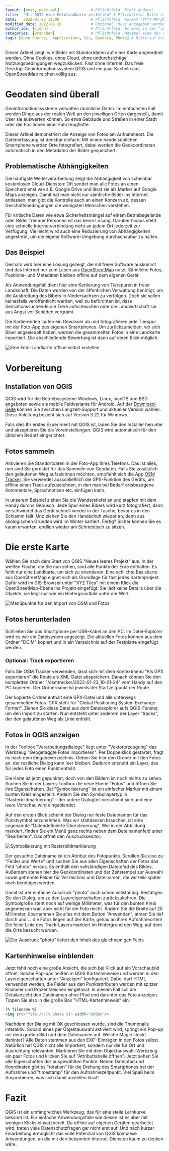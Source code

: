 ```yaml
---
layout: [post, post-xml]              # Pflichtfeld. Nicht ändern!
title:  "Mit QGIS eine Fotolandkarte erstellen" # Pflichtfeld. Bitte einen Titel für den Blog Post angeben.
date:   2022-01-26 12:00              # Pflichtfeld. Format "YYYY-MM-DD HH:MM". Muss für Veröffentlichung in der Vergangenheit liegen. (Für Preview egal)
modified_date: 2022-01-26             # Optional. Muss angegeben werden, wenn eine bestehende Datei geändert wird.
author_ids: [cjohn]                   # Pflichtfeld. Es muss in der "authors.yml" einen Eintrag mit diesen Namen geben.
categories: [Branchen]                # Pflichtfeld. Maximal eine der angegebenen Kategorien verwenden.
tags: [Open Source,  Applications, Gis, Geodata, Photo] # Bitte auf Großschreibung achten.
---
```


Dieser Artikel zeigt, wie Bilder mit Standortdaten auf einer Karte angeordnet werden.
Ohne Cookies, ohne Cloud, ohne undurchsichtige Nutzungsbedingungen wegzuklicken.
Fast ohne Internet.
Das freie Desktop-Geoinformationssystem QGIS und ein paar Kacheln aus OpenStreetMap reichen völlig aus.

# Geodaten sind überall

Geoinformationssysteme verwalten räumliche Daten.
Im einfachsten Fall werden Dinge aus der realen Welt an den jeweiligen Orten dargestellt, damit User sie auswerten können.
So etwa Gebäude und Straßen in einer Stadt oder die Positionen einer Fahrzeugflotte.

Dieser Artikel demonstriert die Anzeige von Fotos am Aufnahmeort.
Die Datenerfassung ist denkbar einfach:
Mit einem handelsüblichen Smartphone werden Orte fotografiert, dabei werden die Geokoordinaten automatisch in den Metadaten der Bilder gespeichert.

## Problematische Abhängigkeiten

Die häufigste Weiterverarbeitung zeigt die Abhängigkeit von scheinbar kostenlosen Cloud-Diensten:
Oft sendet man alle Fotos an einen Speicherdienst wie z.B. Google Drive und lässt sie als Marker auf Google Maps anzeigen.
Damit hat man nicht nur sämtliche Bilder ins Internet entlassen, man gibt die Kontrolle auch an einen Konzern ab, dessen Geschäftsbedingungen die wenigsten Menschen verstehen.

Für kritische Daten wie etwa Sicherheitsmängel auf einem Betriebsgelände oder Bilder fremder Personen ist das keine Lösung.
Darüber hinaus steht eine schnelle Internetverbindung nicht an jedem Ort jederzeit zur Verfügung.
Vielleicht wird auch eine Reduzierung von Abhängigkeiten angestrebt, um die eigene Software-Umgebung durchschaubar zu halten.

## Das Beispiel

Deshalb wird hier eine Lösung gezeigt, die mit freier Software auskommt und das Internet nur zum Lesen aus [OpenStreetMap](https://www.openstreetmap.org/) nutzt.
Sämtliche Fotos, Positions- und Metadaten bleiben offline auf dem eigenen Gerät.

Als Anwendungsfall dient hier eine Kartierung von Tierspuren in freier Landschaft.
Die Daten werden von der öffentlichen Verwaltung benötigt, um die Ausbreitung des Bibers in Niedersachsen zu verfolgen.
Doch sie sollen keinesfalls veröffentlicht werden, weil zu befürchten ist, dass Sensationssuchende die Tiere aufscheuchen oder die Landwirtschaft sie aus Angst vor Schäden vergrämt.

Die Kartierenden laufen ein Gewässer ab und fotografieren jede Tierspur mit der Foto-App des eigenen Smartphones.
Um zurückzumelden, wo sich Biber angesiedelt haben, werden die gesammelten Fotos in eine Landkarte importiert.
Die abschließende Bewertung ist dann auf einen Blick möglich.

![Eine Foto-Landkarte offline selbst erstellen](/assets/images/posts/Mit-QGIS-eine-Fotolandkarte-erstellen/qgis_screen_fake.jpg)

# Vorbereitung
## Installation von QGIS

QGIS wird für die Betriebssysteme Windows, Linux, macOS und BSD angeboten sowie als mobile Feldvariante für Android.
Auf der [Download-Seite](https://www.qgis.org/de/site/forusers/download.html) können Sie zwischen Langzeit-Support und aktueller Version wählen.
Diese Anleitung bezieht sich auf Version 3.22 für Windows.

Falls dies Ihr erstes Experiment mit QGIS ist, laden Sie den Installer herunter und akzeptieren Sie die Voreinstellungen.
QGIS wird automatisch für den üblichen Bedarf eingerichtet.

## Fotos sammeln

Aktivieren Sie Standortdaten in der Foto-App Ihres Telefons. Das ist alles, nun sind Sie gerüstet für das Sammeln von Geodaten.
Falls Sie zusätzlich den gelaufenen Weg aufzeichnen möchten, empfiehlt sich die App [OSM Tracker](https://learnosm.org/en/mobile-mapping/osmtracker/).
Sie verwendet ausschließlich die GPS-Funktion des Geräts, um offline einen Track aufzuzeichnen, in den man bei Bedarf ortsbezogene Kommentare, Sprachnotizen etc. einfügen kann.

In unserem Beispiel ziehen Sie die Wanderstiefel an und stapfen mit dem Handy durchs Gebüsch.
Jede Spur eines Bibers wird kurz fotografiert, dann verschwindet das Gerät schnell wieder in der Tasche, bevor es in den Schlamm fällt.
Und ziehen Sie den Handschuh wieder an, denn aus ökologischen Gründen wird im Winter kartiert.
Fertig?
Sicher können Sie es kaum erwarten, endlich wieder am Schreibtisch zu sitzen.

# Die erste Karte

Wählen Sie nach dem Start von QGIS "Neues leeres Projekt" aus.
In der weißen Fläche, die Sie nun sehen, sind alle Punkte der Erde enthalten.
Es fehlt nur eine Landkarte, um sich zu orientieren.
Eine schlichte Basiskarte aus OpenStreetMap eignet sich als Grundlage für fast jedes Kartenprojekt.
Dafür wird im GIS-Browser unter "XYZ Tiles" mit einem Klick die OpenStreetMap-Ebene ins Projekt eingefügt.
Sie lädt keine Details über die Objekte, sie liegt nur wie ein Hintergrundbild unter der Welt.

![Menüpunkte für den Import von OSM und Fotos](/assets/images/posts/Mit-QGIS-eine-Fotolandkarte-erstellen/qgis_menu.png)

## Fotos herunterladen

Schließen Sie das Smartphone per USB-Kabel an den PC. Im Datei-Explorer wird es wie ein Dateisystem angezeigt.
Die aktuellen Fotos können aus dem Ordner "DCIM" kopiert und in ein Verzeichnis auf der Festplatte eingefügt werden.

### Optional: Track exportieren

Falls Sie OSM Tracker verwenden, lässt sich mit dem Kontextmenü "Als GPX exportieren" die Route als XML-Datei abspeichern.
Danach können Sie den kompletten Ordner "/osmtracker/2022-01-23_10-21-24" vom Handy auf den PC kopieren. Der Ordnername ist jeweils der Startzeitpunkt der Route.

Der kopierte Ordner enthält eine GPX-Datei und alle unterwegs gesammelten Fotos. GPX steht für "Global Positioning System Exchange Format".
Ziehen Sie diese Datei aus dem Dateiexplorer aufs QGIS-Fenster, um den Import zu starten.
Nun entsteht unter anderem der Layer "tracks", der den gelaufenen Weg als Linie enthält.

## Fotos in QGIS anzeigen

In der Toolbox "Verarbeitungsdialoge" liegt unter "Vektorerzeugung" das Werkzeug "Geogetaggte Fotos importieren".
Per Doppelklick gestartet, fragt es nach dem Eingabeverzeichnis.
Geben Sie hier den Ordner mit den Fotos an, der restliche Dialog kann leer bleiben.
Dadurch entsteht ein Layer, das für jedes Foto einen Punkt enthält.

Die Karte ist jetzt gepunktet, doch von den Bildern ist noch nichts zu sehen.
Suchen Sie in der Layers-Toolbox die neue Ebene "Fotos" und öffnen Sie ihre Eigenschaften.
Bei "Symbolisierung" ist ein einfacher Marker mit einem bunten Kreis eingestellt.
Ändern Sie den Symbollayertyp in "Rasterbildmarkierung" – der untere Dialogteil verschiebt sich und eine leere Vorschau wird eingeblendet.

Auf den ersten Blick scheint der Dialog nur feste Dateinamen für das Punktsymbol anzunehmen.
Was wir stattdessen brauchen, ist eine sogenannte "Datendefinierte Übersteuerung".
Wie in der Abbildung markiert, finden Sie ein Menü ganz rechts neben dem Dateinamenfeld unter "Bearbeiten".
Das öffnet den Ausdruckseditor.

![Symbolisierung mit Rasterbildmarkierung](/assets/images/posts/Mit-QGIS-eine-Fotolandkarte-erstellen/qgis_screen_rasterbildmarkierung_ausschnitt.png)

Der gesuchte Dateiname ist ein Attribut des Fotopunkts.
Scrollen Sie also zu "Felder und Werte" und suchen Sie aus allen Eigenschaften der Fotos das Feld "photo" heraus.
Es enthält den vollständigen Dateipfad des Bildes.
Außerdem stehen hier die Geokoordinaten und der Zeitstempel zur Auswahl sowie getrennte Felder für Verzeichnis und Dateinamen, die wir teils später noch benötigen werden.

Damit ist der einfache Ausdruck "photo" auch schon vollständig.
Bestätigen Sie den Dialog, um zu den Layereigenschaften zurückzukehren.
Die Symbolgröße steht noch auf wenige Millimeter, was für den bunten Kreis angemessen war, aber nicht für ein Foto reicht.
Ändern Sie die Breite auf 25 Millimeter, übernehmen Sie alles mit dem Button "Anwenden", atmen Sie tief durch und ... die Fotos liegen auf der Karte, genau an ihren Aufnahmeorten!
Die feine Linie des Track-Layers markiert im Hintergrund den Weg, auf dem die Orte besucht wurden.

![Der Ausdruck "photo" liefert den Inhalt des gleichnamigen Felds](/assets/images/posts/Mit-QGIS-eine-Fotolandkarte-erstellen/qgis_screen_rasterbildmarkierung_detail.png)

## Kartenhinweise einblenden

Jetzt fehlt noch eine große Ansicht, die sich bei Klick auf ein Vorschaubild öffnet.
Solche Pop-ups heißen in QGIS Kartenhinweise und werden in den Layereigenschaften unter "Anzeigen" konfiguriert.
Dabei darf HTML verwendet werden, die Felder aus den Punktattributen werden mit spitzer Klammer und Prozentzeichen eingefasst.
In diesem Fall soll die Detailansicht den Dateinamen ohne Pfad und darunter das Foto anzeigen.
Tippen Sie also in die große Box "HTML-Kartenhinweis" ein:

```html
[% filename %]
<img src="file:///[% photo %]" width="500px"/>
```

Nachdem der Dialog mit OK geschlossen wurde, sind die Thumbnails interaktiv:
Sobald eines per Objektauswahl aktiviert wird, springt ein Pop-up mit dem großen Bild und dem Dateinamen auf.
Welche Magie steckt dahinter?
Alle Daten stammen aus den EXIF-Einträgen in den Fotos selbst.
Natürlich hat QGIS nicht alle importiert, sondern nur die für Ort und Ausrichtung relevanten.
Markieren Sie mit dem Objektauswahl-Werkzeug ein paar Fotos und klicken Sie auf "Attributtabelle öffnen".
Jetzt sehen Sie alle Eigenschaften der ausgewählten Punkte:
Neben Dateipfad und Koordinaten gibt es "rotation" für die Drehung des Smartphones bei der Aufnahme und "timestamp" für den Aufnahmezeitpunkt.
Viel Spaß beim Ausprobieren, was sich damit anstellen lässt!

# Fazit

 QGIS ist ein umfangreiches Werkzeug, das für eine steile Lernkurve bekannt ist.
 Für einfache Anwendungsfälle wie diesen ist es aber mit wenigen Klicks einsatzbereit.
 Da offline auf eigenen Geräten gearbeitet wird, treten viele Datenschutzfragen gar nicht erst auf.
 Und nach kurzer Einarbeitung ermöglicht das volle Potenzial von QGIS komplexe Anwendungen, an die mit den bekannten Internet-Diensten kaum zu denken wäre.